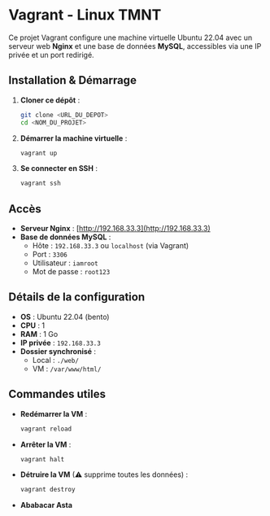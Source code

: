 # Vagrant - Linux TMNT  

Ce projet Vagrant configure une machine virtuelle Ubuntu 22.04 avec un serveur web **Nginx** et une base de données **MySQL**, accessibles via une IP privée et un port redirigé.

## Installation & Démarrage  

1. **Cloner ce dépôt** :  
   ```sh
   git clone <URL_DU_DEPOT>
   cd <NOM_DU_PROJET>
   ```

2. **Démarrer la machine virtuelle** :  
   ```sh
   vagrant up
   ```

3. **Se connecter en SSH** :  
   ```sh
   vagrant ssh
   ```

## Accès  

- **Serveur Nginx** : [http://192.168.33.3](http://192.168.33.3)  
- **Base de données MySQL** :  
  - Hôte : `192.168.33.3` ou `localhost` (via Vagrant)  
  - Port : `3306`  
  - Utilisateur : `iamroot`  
  - Mot de passe : `root123`  

## Détails de la configuration  

- **OS** : Ubuntu 22.04 (bento)  
- **CPU** : 1  
- **RAM** : 1 Go  
- **IP privée** : `192.168.33.3`  
- **Dossier synchronisé** :  
  - Local : `./web/`  
  - VM : `/var/www/html/`  

## Commandes utiles  

- **Redémarrer la VM** :  
  ```sh
  vagrant reload
  ```

- **Arrêter la VM** :  
  ```sh
  vagrant halt
  ```

- **Détruire la VM** (⚠ supprime toutes les données) :  
  ```sh
  vagrant destroy
  ```


- **Ababacar Asta**  